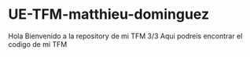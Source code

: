 # UE-TFM-matthieu-dominguez

Hola Bienvenido a la repository de mi TFM 3/3 
Aqui podreis encontrar el codigo de mi TFM

